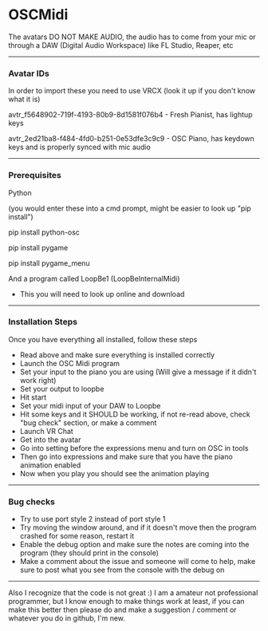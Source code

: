 # OSCMidi

The avatars DO NOT MAKE AUDIO, the audio has to come from your mic or through a DAW (Digital Audio Workspace) like FL Studio, Reaper, etc

-----------------------------------

### Avatar IDs

In order to import these you need to use VRCX (look it up if you don't know what it is)

avtr_f5648902-719f-4193-80b9-8d1581f076b4 - Fresh Pianist, has lightup keys

avtr_2ed21ba8-f484-4fd0-b251-0e53dfe3c9c9 - OSC Piano, has keydown keys and is properly synced with mic audio

-----------------------------------

### Prerequisites

Python

(you would enter these into a cmd prompt, might be easier to look up "pip install")

pip install python-osc

pip install pygame

pip install pygame_menu

And a program called LoopBe1 (LoopBeInternalMidi)
- This you will need to look up online and download

-----------------------------------

### Installation Steps

Once you have everything all installed, follow these steps

- Read above and make sure everything is installed correctly
- Launch the OSC Midi program
- Set your input to the piano you are using (Will give a message if it didn't work right)
- Set your output to loopbe
- Hit start
- Set your midi input of your DAW to Loopbe
- Hit some keys and it SHOULD be working, if not re-read above, check "bug check" section, or make a comment
- Launch VR Chat
- Get into the avatar
- Go into setting before the expressions menu and turn on OSC in tools
- Then go into expressions and make sure that you have the piano animation enabled
- Now when you play you should see the animation playing

-----------------------------------

### Bug checks

- Try to use port style 2 instead of port style 1
- Try moving the window around, and if it doesn't move then the program crashed for some reason, restart it
- Enable the debug option and make sure the notes are coming into the program (they should print in the console)
- Make a comment about the issue and someone will come to help, make sure to post what you see from the console with the debug on

-----------------------------------

Also I recognize that the code is not great :) I am a amateur not professional programmer, but I know enough to make things work at least, if you can make this better then please do and make a suggestion / comment or whatever you do in github, I'm new. 
